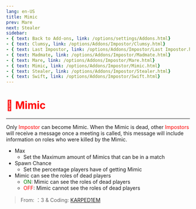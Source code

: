 ```yaml
---
lang: en-US
title: Mimic
prev: Mare
next: Stealer
sidebar:
- { text: Back to Add-ons, link: /options/settings/Addons.html}
- { text: Clumsy, link: /options/Addons/Impostor/Clumsy.html}
- { text: Last Impostor, link: /options/Addons/Impostor/Last Impostor.html}
- { text: Madmate, link: /options/Addons/Impostor/Madmate.html}
- { text: Mare, link: /options/Addons/Impostor/Mare.html}
- { text: Mimic, link: /options/Addons/Impostor/Mimic.html}
- { text: Stealer, link: /options/Addons/Impostor/Stealer.html}
- { text: Swift, link: /options/Addons/Impostor/Swift.html}
---
```


# <font color=red>👥 <b>Mimic</b></font> <Badge text="Impostor" type="tip" vertical="middle"/>
---

Only <font color=red>Impostor</font> can become Mimic. When the Mimic is dead, other <font color=red>Impostors</font> will receive a message once a meeting is called, this message will include information on roles who were killed by the Mimic.
* Max
  * Set the Maximum amount of Mimics that can be in a match
* Spawn Chance
  * Set the percentage players have of getting Mimic
* Mimic can see the roles of dead players
  * <font color=green>ON</font>: Mimic can see the roles of dead players
  * <font color=red>OFF</font>: Mimic cannot see the roles of dead players

> From: ：3 & Coding: [KARPED1EM](https://github.com/KARPED1EM)